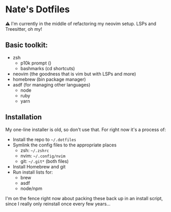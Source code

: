 # Nate's Dotfiles

⚠️ I'm currently in the middle of refactoring my neovim setup. LSPs and
Treesitter, oh my!

## Basic toolkit:

- zsh
    - p10k prompt ()
    - bashmarks (cd shortcuts)
- neovim (the goodness that is vim but with LSPs and more)
- homebrew (bin package manager)
- asdf (for managing other languages)
    - node
    - ruby
    - yarn


## Installation

My one-line installer is old, so don't use that. For right now it's a process
of:

- Install the repo to `~/.dotfiles`
- Symlink the config files to the appropriate places
    - zsh: `~/.zshrc`
    - nvim: `~/.config/nvim`
    - git: `~/.git*` (both files)
- Install Homebrew and git
- Run install lists for:
    - brew
    - asdf
    - node/npm

I'm on the fence right now about packing these back up in an install script,
since I really only reinstall once every few years...
